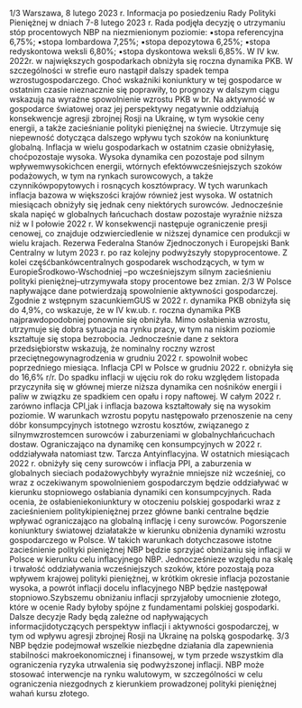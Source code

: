 1/3
Warszawa, 8 lutego 2023 r.
Informacja po posiedzeniu Rady Polityki Pieniężnej
w dniach 7-8 lutego 2023 r.
Rada podjęła decyzję o utrzymaniu stóp procentowych NBP na niezmienionym
poziomie:
▪stopa referencyjna 6,75%;
▪stopa lombardowa 7,25%;
▪stopa depozytowa 6,25%;
▪stopa redyskontowa weksli 6,80%;
▪stopa dyskontowa weksli 6,85%.
W IV kw. 2022r. w największych gospodarkach obniżyła się roczna dynamika PKB. W
szczególności w strefie euro nastąpił dalszy spadek tempa wzrostugospodarczego. Choć
wskaźniki koniunktury w tej gospodarce w ostatnim czasie nieznacznie się poprawiły, to
prognozy w dalszym ciągu wskazują na wyraźne spowolnienie wzrostu PKB w br. Na
aktywność w gospodarce światowej oraz jej perspektywy negatywnie oddziałują
konsekwencje agresji zbrojnej Rosji na Ukrainę, w tym wysokie ceny energii, a także
zacieśnianie polityki pieniężnej na świecie. Utrzymuje się niepewność dotycząca dalszego
wpływu tych szoków na koniunkturę globalną.
Inflacja w wielu gospodarkach w ostatnim czasie obniżyłasię, choćpozostaje wysoka.
Wysoka dynamika cen pozostaje pod silnym wpływemwysokichcen energii, wtórnych
efektówwcześniejszych szoków podażowych, w tym na rynkach surowcowych, a także
czynnikówpopytowych i rosnących kosztówpracy. W tych warunkach inflacja bazowa
w większości krajów również jest wysoka. W ostatnich miesiącach obniżyły się jednak
ceny niektórych surowców. Jednocześnie skala napięć w globalnych łańcuchach dostaw
pozostaje wyraźnie niższa niż w I połowie 2022 r. W konsekwencji następuje ograniczenie
presji cenowej, co znajduje odzwierciedlenie w niższej dynamice cen produkcji w wielu
krajach.
Rezerwa Federalna Stanów Zjednoczonych i Europejski Bank Centralny w lutym 2023 r.
po raz kolejny podwyższyły stopyprocentowe. Z kolei częśćbankówcentralnych
gospodarek wschodzących, w tym w EuropieŚrodkowo-Wschodniej –po wcześniejszym
silnym zacieśnieniu polityki pieniężnej–utrzymywała stopy procentowe bez zmian.
2/3
W Polsce napływające dane potwierdzają spowolnienie aktywności gospodarczej.
Zgodnie z wstępnym szacunkiemGUS w 2022 r. dynamika PKB obniżyła się do 4,9%, co
wskazuje, że w IV kw.ub. r. roczna dynamika PKB najprawdopodobniej ponownie się
obniżyła. Mimo osłabienia wzrostu, utrzymuje się dobra sytuacja na rynku pracy, w tym
na niskim poziomie kształtuje się stopa bezrobocia. Jednocześnie dane z sektora
przedsiębiorstw wskazują, że nominalny roczny wzrost przeciętnegowynagrodzenia w
grudniu 2022 r. spowolnił wobec poprzedniego miesiąca.
Inflacja CPI w Polsce w grudniu 2022 r. obniżyła się do 16,6% r/r. Do spadku inflacji w
ujęciu rok do roku względem listopada przyczyniła się w głównej mierze niższa
dynamika cen nośników energii i paliw w związku ze spadkiem cen opału i ropy naftowej.
W całym 2022 r. zarówno inflacja CPI,jak i inflacja bazowa kształtowały się na wysokim
poziomie. W warunkach wzrostu popytu następowało przenoszenie na ceny dóbr
konsumpcyjnych istotnego wzrostu kosztów, związanego z silnymwzrostemcen
surowców i zaburzeniami w globalnychłańcuchach dostaw. Ograniczająco na dynamikę
cen konsumpcyjnych w 2022 r. oddziaływała natomiast tzw. Tarcza Antyinflacyjna. W
ostatnich miesiącach 2022 r. obniżyły się ceny surowców i inflacja PPI, a zaburzenia w
globalnych sieciach podażowychbyły wyraźnie mniejsze niż wcześniej, co wraz z
oczekiwanym spowolnieniem gospodarczym będzie oddziaływać w kierunku
stopniowego osłabiania dynamiki cen konsumpcyjnych.
Rada ocenia, że osłabieniekoniunktury w otoczeniu polskiej gospodarki wraz z
zacieśnieniem politykipieniężnej przez główne banki centralne będzie wpływać
ograniczająco na globalną inflację i ceny surowców. Pogorszenie koniunktury światowej
działatakże w kierunku obniżenia dynamiki wzrostu gospodarczego w Polsce. W takich
warunkach dotychczasowe istotne zacieśnienie polityki pieniężnej NBP będzie sprzyjać
obniżaniu się inflacji w Polsce w kierunku celu inflacyjnego NBP. Jednocześnieze
względu na skalę i trwałość oddziaływania wcześniejszych szoków, które pozostają poza
wpływem krajowej polityki pieniężnej, w krótkim okresie inflacja pozostanie wysoka, a
powrót inflacji docelu inflacyjnego NBP będzie następował stopniowo.Szybszemu
obniżaniu inflacji sprzyjałoby umocnienie złotego, które w ocenie Rady byłoby spójne z
fundamentami polskiej gospodarki.
Dalsze decyzje Rady będą zależne od napływających informacjidotyczących perspektyw
inflacji i aktywności gospodarczej, w tym od wpływu agresji zbrojnej Rosji na Ukrainę na
polską gospodarkę.
3/3
NBP będzie podejmował wszelkie niezbędne działania dla zapewnienia stabilności
makroekonomicznej i finansowej, w tym przede wszystkim dla ograniczenia ryzyka
utrwalenia się podwyższonej inflacji. NBP może stosować interwencje na rynku
walutowym, w szczególności w celu ograniczenia niezgodnych z kierunkiem
prowadzonej polityki pieniężnej wahań kursu złotego.

